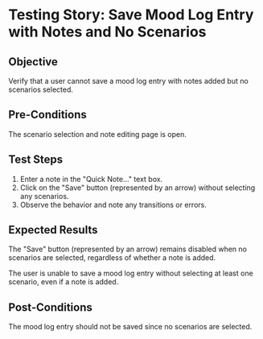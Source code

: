 # Testing Story: Save Mood Log Entry with Notes and No Scenarios 

## Objective
Verify that a user cannot save a mood log entry with notes added but no scenarios selected.

## Pre-Conditions
The scenario selection and note editing page is open.

## Test Steps
1. Enter a note in the "Quick Note..." text box.
2. Click on the "Save" button (represented by an arrow) without selecting any scenarios. 
3. Observe the behavior and note any transitions or errors.

## Expected Results
The "Save" button (represented by an arrow) remains disabled when no scenarios are selected, regardless of whether a note is added. 

The user is unable to save a mood log entry without selecting at least one scenario, even if a note is added. 

## Post-Conditions
The mood log entry should not be saved since no scenarios are selected.
